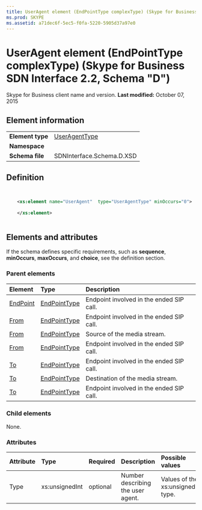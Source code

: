 ```yaml
---
title: UserAgent element (EndPointType complexType) (Skype for Business SDN Interface 2.2, Schema "D")
ms.prod: SKYPE
ms.assetid: a71dec6f-5ec5-f0fa-5220-5905d37a97e0
---
```



# UserAgent element (EndPointType complexType) (Skype for Business SDN Interface 2.2, Schema "D")
Skype for Business client name and version. 
 **Last modified:** October 07, 2015
  
    
    


## Element information


|||
|:-----|:-----|
|**Element type**| [UserAgentType](useragenttype-complextype.md)|
|**Namespace**||
|**Schema file**|SDNInterface.Schema.D.XSD |
   

## Definition


```XML


    <xs:element name="UserAgent"  type="UserAgentType" minOccurs="0">
    
    </xs:element>
  
```


## Elements and attributes

If the schema defines specific requirements, such as **sequence**, **minOccurs**, **maxOccurs**, and **choice**, see the definition section. 
  
    
    

### Parent elements



|**Element**|**Type**|**Description**|
|:-----|:-----|:-----|
| [EndPoint](endpoint-element-endedtype-complextype-1.md)| [EndPointType](endpointtype-complextype.md)|Endpoint involved in the ended SIP call. |
| [From](from-element-endedtype-complextype-1.md)| [EndPointType](endpointtype-complextype.md)|Endpoint involved in the ended SIP call. |
| [From](from-element-startorupdatetype-complextype-1.md)| [EndPointType](endpointtype-complextype.md)|Source of the media stream. |
| [From](from-element-errortype-complextype.md)| [EndPointType](endpointtype-complextype.md)|Endpoint involved in the ended SIP call. |
| [To](to-element-endedtype-complextype-1.md)| [EndPointType](endpointtype-complextype.md)|Endpoint involved in the ended SIP call. |
| [To](to-element-startorupdatetype-complextype-1.md)| [EndPointType](endpointtype-complextype.md)|Destination of the media stream. |
| [To](to-element-errortype-complextype-1.md)| [EndPointType](endpointtype-complextype.md)|Endpoint involved in the ended SIP call. |
   

### Child elements

None. 
  
    
    

### Attributes



|**Attribute**|**Type**|**Required**|**Description**|**Possible values**|
|:-----|:-----|:-----|:-----|:-----|
|Type |xs:unsignedInt |optional |Number describing the user agent. |Values of the xs:unsignedInt type. |
   

